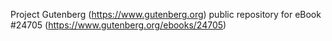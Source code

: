 Project Gutenberg (https://www.gutenberg.org) public repository for eBook #24705 (https://www.gutenberg.org/ebooks/24705)
